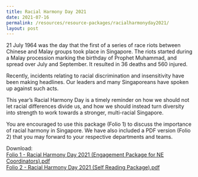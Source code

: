 ```yaml
---
title: Racial Harmony Day 2021
date: 2021-07-16
permalink: /resources/resource-packages/racialharmonyday2021/
layout: post
---
```

21 July 1964 was the day that the first of a series of race riots between Chinese and Malay groups took place in Singapore. The riots started during a Malay procession marking the birthday of Prophet Muhammad, and spread over July and September. It resulted in 36 deaths and 560 injured.
 
Recently, incidents relating to racial discrimination and insensitivity have been making headlines. Our leaders and many Singaporeans have spoken up against such acts.
 
This year’s Racial Harmony Day is a timely reminder on how we should not let racial differences divide us, and how we should instead turn diversity into strength to work towards a stronger, multi-racial Singapore.
 
You are encouraged to use this package (Folio 1) to discuss the importance of racial harmony in Singapore. We have also included a PDF version (Folio 2) that you may forward to your respective departments and teams. 

Download: 
<br>[Folio 1 - Racial Harmony Day 2021 (Engagement Package for NE Coordinators).pdf](/files/packages/2021/Folio%201%20-%20Racial%20Harmony%20Day%202021.pdf)
<br>[Folio 2 - Racial Harmony Day 2021 (Self Reading Package).pdf](/files/packages/2021/Folio%202%20-%20Racial%20Harmony%20Day%202021.pdf)